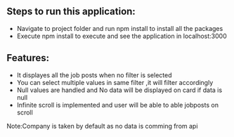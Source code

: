 ## Steps to run this application:

- Navigate to project folder and run npm install to install all the packages
- Execute npm install to execute and see the application in localhost:3000

## Features:

- It displayes all the job posts when no filter is selected
- You can select multiple values in same filter ,it will filter accordingly
-  Null values are handled and No data will be displayed on card if data is null
- Infinite scroll is implemented and user will be able to able jobposts on scroll

Note:Company is taken by default as no data is comming from api
